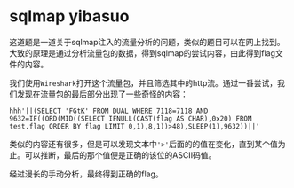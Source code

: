 # sqlmap yibasuo
这道题是一道关于sqlmap注入的流量分析的问题，类似的题目可以在网上找到。大致的原理是通过分析流量包的数据，得到sqlmap的尝试内容，由此得到flag文件的内容。

我们使用`Wireshark`打开这个流量包，并且筛选其中的http流。通过一番尝试，我们发现在流量包的最后部分出现了一些奇怪的内容：
```
hhh'||(SELECT 'FGtK' FROM DUAL WHERE 7118=7118 AND 9632=IF((ORD(MID((SELECT IFNULL(CAST(flag AS CHAR),0x20) FROM test.flag ORDER BY flag LIMIT 0,1),8,1))>48),SLEEP(1),9632))||'
```
类似的内容还有很多，但是可以发现文本中`'>'`后面的的值在变化，直到某个值为止。可以推断，最后的那个值便是正确的该位的ASCII码值。

经过漫长的手动分析，最终得到正确的flag。